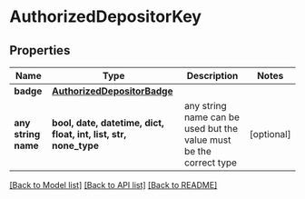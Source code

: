 # AuthorizedDepositorKey


## Properties
Name | Type | Description | Notes
------------ | ------------- | ------------- | -------------
**badge** | [**AuthorizedDepositorBadge**](AuthorizedDepositorBadge.md) |  | 
**any string name** | **bool, date, datetime, dict, float, int, list, str, none_type** | any string name can be used but the value must be the correct type | [optional]

[[Back to Model list]](../README.md#documentation-for-models) [[Back to API list]](../README.md#documentation-for-api-endpoints) [[Back to README]](../README.md)


